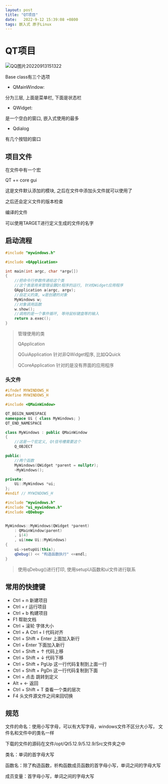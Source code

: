 ```yaml
---
layout: post
title: "QT项目" 
date:   2022-9-12 15:39:08 +0800
tags: 嵌入式 原子Linux  
---
```


# QT项目

![QQ图片20220913151322](E:\a学习\笔记\img\QQ图片20220913151322.png)

Base class有三个选项

+   QMainWindow:

分为三层, 上面是菜单栏, 下面是状态栏

+   QWidget:

是一个空白的窗口, 嵌入式使用的最多

+   Qdialog

有几个按钮的窗口

## 项目文件

在文件中有一个宏

QT += core gui

这是文件默认添加的模块, 之后在文件中添加头文件就可以使用了

之后还会定义文件的版本检查

编译的文件

可以使用TARGET进行定义生成的文件的名字



## 启动流程

```c++
#include "mywindows.h"

#include <QApplication>

int main(int argc, char *argv[])
{
    //把命令行参数传递给这个类
    //这个类是用来管理设置Qt程序的运行, 针对QWidget应用程序
    QApplication a(argc, argv);
    //自定义的类, w是创建的对象
    MyWindows w;
    //对象调用函数
    w.show();
    //调用的是一个事件循环, 等待鼠标键盘等的输入
    return a.exec();
}
```

>   管理使用的类
>
>   QApplication
>
>   QGuiApplication 针对非QWidget程序, 比如QQuick
>
>   QCoreApplication 针对的是没有界面的应用程序

### 头文件

```c++
#ifndef MYWINDOWS_H
#define MYWINDOWS_H

#include <QMainWindow>

QT_BEGIN_NAMESPACE
namespace Ui { class MyWindows; }
QT_END_NAMESPACE

class MyWindows : public QMainWindow
{
    //这是一个宏定义, Qt信号槽需要这个
    Q_OBJECT

public:
    //两个函数
    MyWindows(QWidget *parent = nullptr);
    ~MyWindows();

private:
    Ui::MyWindows *ui;
};
#endif // MYWINDOWS_H
```



```c++
#include "mywindows.h"
#include "ui_mywindows.h"
#include <QDebug>


MyWindows::MyWindows(QWidget *parent)
    : QMainWindow(parent)
    , i(4)
    , ui(new Ui::MyWindows)
{
    ui->setupUi(this);
    qDebug() << "构造函数执行" <<endl;
}
```

>   使用qDebug()进行打印, 使用setupUi函数和ui文件进行联系

## 常用的快捷键

+   Ctrl + n 新建项目
+   Ctrl + r 运行项目
+   Ctrl + b 构建项目
+   F1 帮助文档
+   Ctrl + 滚轮 字体大小
+   Ctrl + A Ctrl + I 代码对齐
+   Ctrl + Shift + Enter 上面加入新行
+   Ctrl + Enter 下面加入新行
+   Ctrl + Shift + ↑ 代码上移
+   Ctrl + Shift + ↓ 代码下移
+   Ctrl + Shift + PgUp 这一行代码复制到上面一行
+   Ctrl + Shift + PgDn 这一行代码复制到下面
+   Ctrl + 点击 跳转到定义
+   Alt + ← 返回
+   Ctrl + Shift + T 查看一个类的层次
+   F4 头文件源文件之间来回切换

## 规范

文件的命名：使用小写字母，可以有大写字母，windows文件不区分大小写， 文件名和文件中的类名一样

下载的文件的源码在文件/opt/Qt5.12.9/5.12.9/Src文件夹之中

类名：单词的首字母大写

函数名：除了构造函数，析构函数成员函数的首字母小写，单词之间的字母大写

成员变量：首字母小写，单词之间的字母大写











